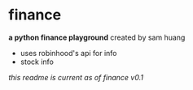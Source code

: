 # finance
**a python finance playground** created by sam huang

+ uses robinhood's api for info
+ stock info

_this readme is current as of finance v0.1_
